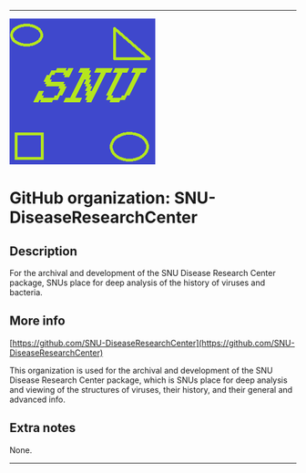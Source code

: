
***

![SNU_blue_and_gold_legacy_icon.png failed to load. The file may be missing or corrupt. Check the file path for errors first.](/AdditionalInfo/1/SNU-DiseaseResearchCenter/SNU_blue_and_gold_legacy_icon.png)

# GitHub organization: SNU-DiseaseResearchCenter

## Description

For the archival and development of the SNU Disease Research Center package, SNUs place for deep analysis of the history of viruses and bacteria.

## More info

[https://github.com/SNU-DiseaseResearchCenter](https://github.com/SNU-DiseaseResearchCenter)

This organization is used for the archival and development of the SNU Disease Research Center package, which is SNUs place for deep analysis and viewing of the structures of viruses, their history, and their general and advanced info.

## Extra notes

None.

***
